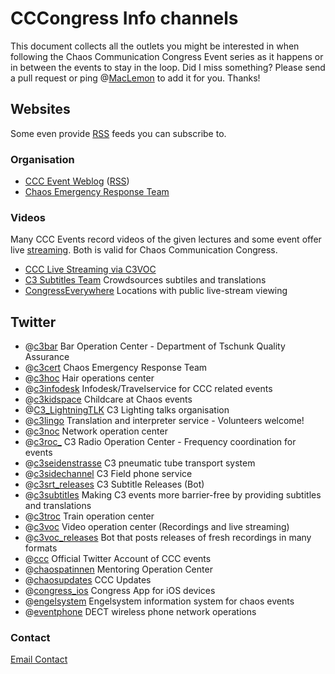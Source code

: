 # CCCongress Info channels
This document collects all the outlets you might be interested in when following the Chaos Communication Congress Event series as it happens or in between the events to stay in the loop.
Did I miss something? Please send a pull request or ping @[MacLemon] to add it for you. Thanks!

## Websites
Some even provide [RSS] feeds you can subscribe to.


### Organisation
- [CCC Event Weblog](https://events.ccc.de/) ([RSS](https://events.ccc.de/feed/))
- [Chaos Emergency Response Team](https://cert.ccc.de/)


### Videos
Many CCC Events record videos of the given lectures and some event offer live [streaming]. Both is valid for Chaos Communication Congress.

- [CCC Live Streaming via C3VOC](https://streaming.media.ccc.de/)
- [C3 Subtitles Team](https://c3subtitles.de/) Crowdsources subtiles and translations
- [CongressEverywhere](https://events.ccc.de/congress/2016/wiki/Congress_Everywhere) Locations with public live-stream viewing

## Twitter
- @[c3bar] Bar Operation Center - Department of Tschunk Quality Assurance
- @[c3cert] Chaos Emergency Response Team
- @[c3hoc] Hair operations center
- @[c3infodesk] Infodesk/Travelservice for CCC related events
- @[c3kidspace] Childcare at Chaos events
- @[C3_LightningTLK] C3 Lighting talks organisation
- @[c3lingo] Translation and interpreter service - Volunteers welcome!
- @[c3noc] Network operation center
- @[c3roc_] C3 Radio Operation Center - Frequency coordination for events
- @[c3seidenstrasse] C3 pneumatic tube transport system
- @[c3sidechannel] C3 Field phone service
- @[c3srt_releases] C3 Subtitle Releases (Bot)
- @[c3subtitles] Making C3 events more barrier-free by providing subtitles and translations
- @[c3troc] Train operation center
- @[c3voc] Video operation center (Recordings and live streaming)
- @[c3voc_releases] Bot that posts releases of fresh recordings in many formats
- @[ccc] Official Twitter Account of CCC events
- @[chaospatinnen] Mentoring Operation Center
- @[chaosupdates] CCC Updates
- @[congress_ios] Congress App for iOS devices
- @[engelsystem] Engelsystem information system for chaos events
- @[eventphone] DECT wireless phone network operations


[RSS]:https://en.wikipedia.org/wiki/Rss "Wikipedia: RSS"
[Streaming]:https://streaming.media.ccc.de/ "C3VOC Streaming - LIVE!"

### Contact
[Email Contact](https://events.ccc.de/congress/2016/wiki/Static:Contact)


[C3_LightningTLK]:https://twitter.com/c3_lightningtlk "C3 lightning talks organisation"
[c3bar]:https://twitter.com/c3bar "Bar Operation Center - Department of Tschunk Quality Assurance"
[c3cert]:https://twitter.com/c3cert "Chaos Emergency Response Team"
[c3hoc]:https://twitter.com/c3hoc "Hair operations center"
[c3infodesk]:https://twitter.com/c3infodesk "Infodesk/Travelservice for CCC related events"
[c3kidspace]:https://twitter.com/c3kidspace "C3 Kidspace"
[c3lingo]:https://twitter.com/c3lingo "Translation and interpreter service"
[c3noc]:https://twitter.com/c3noc "C3 network operation center"
[c3roc_]:https://twitter.com/c3roc_ "Radio Operation Center - Frequency coordination for events"
[c3seidenstrasse]:https://twitter.com/c3seidenstrasse "C3 pneumatic tube transport system"
[c3sidechannel]:https://twitter.com/c3sidechannel "C3 field phone service"
[c3srt_releases]:https://twitter.com/c3srt_releases "C3 Subtitles Release Info (Bot)"
[c3subtitles]:https://twitter.com/c3subtitles "Making C3 events more barrier-free by providing subtitles and translations"
[c3troc]:https://twitter.com/c3troc "C3 Train operation center"
[c3voc]:https://twitter.com/c3voc "C3 video operation center"
[c3voc_releases]:https://twitter.com/c3voc_releases "C3 video operation center - New releases Bot"
[ccc]:https://twitter.com/ccc "Official Twitter Account of CCC events"
[congress_ios]:https://twitter.com/congress_ios "Congress App for iOS devices"
[chaospatinnen]:https://twitter.com/chaospatinnen "Mentoring Operation Center"
[chaosupdates]:https://twitter.com/chaosupdates "CCC Updates"
[engelsystem]:https://twitter.com/engelsystem "Engelsystem information system for chaos events"
[eventphone]:https://twitter.com/eventphone "DECT wireless phone network operations"


[MacLemon]:https://twitter.com/MacLemon "MacLemon"
